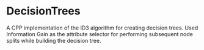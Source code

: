 # DecisionTrees
A CPP implementation of the ID3 algorithm for creating decision trees. Used Information Gain as the attribute selector for performing subsequent node splits while building the decision tree. 
